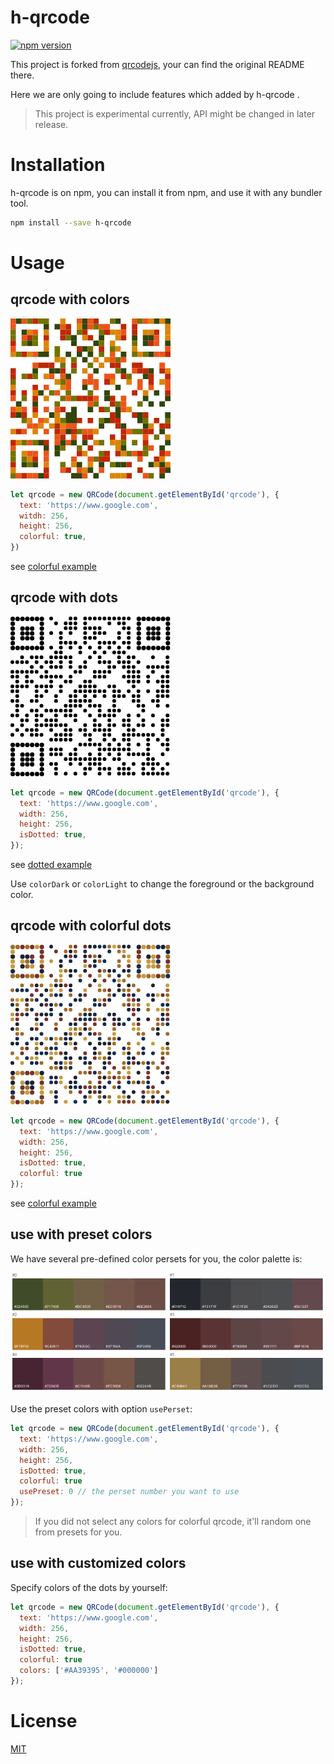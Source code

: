 # h-qrcode

[![npm version](https://badge.fury.io/js/h-qrcode.svg)](https://badge.fury.io/js/h-qrcode)

This project is forked from [qrcodejs](https://github.com/davidshimjs/qrcodejs), your can find the original README there.

Here we are only going to include features which added by h-qrcode .

> This project is experimental currently, API might be changed in later release.

# Installation

h-qrcode is on npm, you can install it from npm, and use it with any bundler tool.

``` bash
npm install --save h-qrcode
```

# Usage


## qrcode with colors

![colorful](/images/colorful.png)

``` js
let qrcode = new QRCode(document.getElementById('qrcode'), {
  text: 'https://www.google.com',
  witdh: 256,
  height: 256,
  colorful: true,
})
```

see [colorful example](/examples/colorful.html)


## qrcode with dots

![dotted](/images/dotted.png)


``` js
let qrcode = new QRCode(document.getElementById('qrcode'), {
  text: 'https://www.google.com',
  width: 256,
  height: 256,
  isDotted: true,
});
```

see [dotted example](/examples/dotted.html)


Use `colorDark` or `colorLight` to change the foreground or the background color.



## qrcode with colorful dots

![colorful-dots](/images/colorful-dots.png)


``` js
let qrcode = new QRCode(document.getElementById('qrcode'), {
  text: 'https://www.google.com',
  width: 256,
  height: 256,
  isDotted: true,
  colorful: true
});
```

see [colorful example](/examples/colorful-dots.html)



## use with preset colors

We have several pre-defined color persets for you, the color palette is:

![color-palette](/images/color-palette.png)

Use the preset colors with option `usePerset`:

``` js
let qrcode = new QRCode(document.getElementById('qrcode'), {
  text: 'https://www.google.com',
  width: 256,
  height: 256,
  isDotted: true,
  colorful: true
  usePreset: 0 // the perset number you want to use
});
```

> If you did not select any colors for colorful qrcode, it'll random one from presets for you.



## use with customized colors

Specify colors of the dots by yourself:

``` js
let qrcode = new QRCode(document.getElementById('qrcode'), {
  text: 'https://www.google.com',
  width: 256,
  height: 256,
  isDotted: true,
  colorful: true
  colors: ['#AA39395', '#000000']
});
```



# License

[MIT](/LICENSE)
